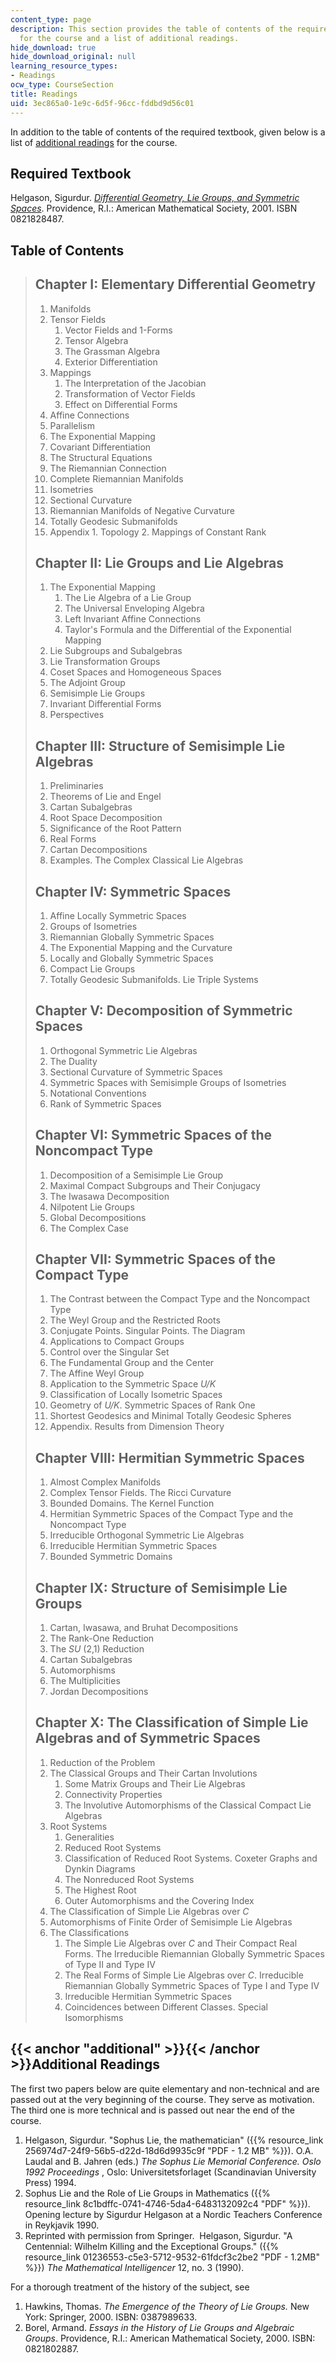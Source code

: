 ```yaml
---
content_type: page
description: This section provides the table of contents of the required textbook
  for the course and a list of additional readings.
hide_download: true
hide_download_original: null
learning_resource_types:
- Readings
ocw_type: CourseSection
title: Readings
uid: 3ec865a0-1e9c-6d5f-96cc-fddbd9d56c01
---
```


In addition to the table of contents of the required textbook, given below is a list of [additional readings](#additional) for the course.

Required Textbook
-----------------

Helgason, Sigurdur. [_Differential Geometry, Lie Groups, and Symmetric Spaces_](http://www.ams.org/bookstore?fn=20&arg1=gsmseries&item=GSM-34). Providence, R.I.: American Mathematical Society, 2001. ISBN 0821828487.

Table of Contents
-----------------

> Chapter I: Elementary Differential Geometry
> -------------------------------------------
> 
> 1.  Manifolds
> 2.  Tensor Fields
>     1.  Vector Fields and 1-Forms
>     2.  Tensor Algebra
>     3.  The Grassman Algebra
>     4.  Exterior Differentiation
> 3.  Mappings
>     1.  The Interpretation of the Jacobian
>     2.  Transformation of Vector Fields
>     3.  Effect on Differential Forms
> 4.  Affine Connections
> 5.  Parallelism
> 6.  The Exponential Mapping
> 7.  Covariant Differentiation
> 8.  The Structural Equations
> 9.  The Riemannian Connection
> 10.  Complete Riemannian Manifolds
> 11.  Isometries
> 12.  Sectional Curvature
> 13.  Riemannian Manifolds of Negative Curvature
> 14.  Totally Geodesic Submanifolds
> 15.  Appendix
>     1.  Topology
>     2.  Mappings of Constant Rank
> 
> Chapter II: Lie Groups and Lie Algebras
> ---------------------------------------
> 
> 1.  The Exponential Mapping
>     1.  The Lie Algebra of a Lie Group
>     2.  The Universal Enveloping Algebra
>     3.  Left Invariant Affine Connections
>     4.  Taylor's Formula and the Differential of the Exponential Mapping
> 2.  Lie Subgroups and Subalgebras
> 3.  Lie Transformation Groups
> 4.  Coset Spaces and Homogeneous Spaces
> 5.  The Adjoint Group
> 6.  Semisimple Lie Groups
> 7.  Invariant Differential Forms
> 8.  Perspectives
> 
> Chapter III: Structure of Semisimple Lie Algebras
> -------------------------------------------------
> 
> 1.  Preliminaries
> 2.  Theorems of Lie and Engel
> 3.  Cartan Subalgebras
> 4.  Root Space Decomposition
> 5.  Significance of the Root Pattern
> 6.  Real Forms
> 7.  Cartan Decompositions
> 8.  Examples. The Complex Classical Lie Algebras
> 
> Chapter IV: Symmetric Spaces
> ----------------------------
> 
> 1.  Affine Locally Symmetric Spaces
> 2.  Groups of Isometries
> 3.  Riemannian Globally Symmetric Spaces
> 4.  The Exponential Mapping and the Curvature
> 5.  Locally and Globally Symmetric Spaces
> 6.  Compact Lie Groups
> 7.  Totally Geodesic Submanifolds. Lie Triple Systems
> 
> Chapter V: Decomposition of Symmetric Spaces
> --------------------------------------------
> 
> 1.  Orthogonal Symmetric Lie Algebras
> 2.  The Duality
> 3.  Sectional Curvature of Symmetric Spaces
> 4.  Symmetric Spaces with Semisimple Groups of Isometries
> 5.  Notational Conventions
> 6.  Rank of Symmetric Spaces
> 
> Chapter VI: Symmetric Spaces of the Noncompact Type
> ---------------------------------------------------
> 
> 1.  Decomposition of a Semisimple Lie Group
> 2.  Maximal Compact Subgroups and Their Conjugacy
> 3.  The Iwasawa Decomposition
> 4.  Nilpotent Lie Groups
> 5.  Global Decompositions
> 6.  The Complex Case
> 
> Chapter VII: Symmetric Spaces of the Compact Type
> -------------------------------------------------
> 
> 1.  The Contrast between the Compact Type and the Noncompact Type
> 2.  The Weyl Group and the Restricted Roots
> 3.  Conjugate Points. Singular Points. The Diagram
> 4.  Applications to Compact Groups
> 5.  Control over the Singular Set
> 6.  The Fundamental Group and the Center
> 7.  The Affine Weyl Group
> 8.  Application to the Symmetric Space _U/K_
> 9.  Classification of Locally Isometric Spaces
> 10.  Geometry of _U/K_. Symmetric Spaces of Rank One
> 11.  Shortest Geodesics and Minimal Totally Geodesic Spheres
> 12.  Appendix. Results from Dimension Theory
> 
> Chapter VIII: Hermitian Symmetric Spaces
> ----------------------------------------
> 
> 1.  Almost Complex Manifolds
> 2.  Complex Tensor Fields. The Ricci Curvature
> 3.  Bounded Domains. The Kernel Function
> 4.  Hermitian Symmetric Spaces of the Compact Type and the Noncompact Type
> 5.  Irreducible Orthogonal Symmetric Lie Algebras
> 6.  Irreducible Hermitian Symmetric Spaces
> 7.  Bounded Symmetric Domains
> 
> Chapter IX: Structure of Semisimple Lie Groups
> ----------------------------------------------
> 
> 1.  Cartan, Iwasawa, and Bruhat Decompositions
> 2.  The Rank-One Reduction
> 3.  The _SU_ (2,1) Reduction
> 4.  Cartan Subalgebras
> 5.  Automorphisms
> 6.  The Multiplicities
> 7.  Jordan Decompositions
> 
> Chapter X: The Classification of Simple Lie Algebras and of Symmetric Spaces
> ----------------------------------------------------------------------------
> 
> 1.  Reduction of the Problem
> 2.  The Classical Groups and Their Cartan Involutions
>     1.  Some Matrix Groups and Their Lie Algebras
>     2.  Connectivity Properties
>     3.  The Involutive Automorphisms of the Classical Compact Lie Algebras
> 3.  Root Systems
>     1.  Generalities
>     2.  Reduced Root Systems
>     3.  Classification of Reduced Root Systems. Coxeter Graphs and Dynkin Diagrams
>     4.  The Nonreduced Root Systems
>     5.  The Highest Root
>     6.  Outer Automorphisms and the Covering Index
> 4.  The Classification of Simple Lie Algebras over _C_
> 5.  Automorphisms of Finite Order of Semisimple Lie Algebras
> 6.  The Classifications
>     1.  The Simple Lie Algebras over _C_ and Their Compact Real Forms. The Irreducible Riemannian Globally Symmetric Spaces of Type II and Type IV
>     2.  The Real Forms of Simple Lie Algebras over _C_. Irreducible Riemannian Globally Symmetric Spaces of Type I and Type IV
>     3.  Irreducible Hermitian Symmetric Spaces
>     4.  Coincidences between Different Classes. Special Isomorphisms

{{< anchor "additional" >}}{{< /anchor >}}Additional Readings
-------------------------------------------------------------

The first two papers below are quite elementary and non-technical and are passed out at the very beginning of the course. They serve as motivation. The third one is more technical and is passed out near the end of the course.

1.  Helgason, Sigurdur. "Sophus Lie, the mathematician" ({{% resource_link 256974d7-24f9-56b5-d22d-18d6d9935c9f "PDF - 1.2 MB" %}}). O.A. Laudal and B. Jahren (eds.) _The Sophus Lie Memorial Conference. Oslo 1992 Proceedings_ , Oslo: Universitetsforlaget (Scandinavian University Press) 1994.
2.  Sophus Lie and the Role of Lie Groups in Mathematics ({{% resource_link 8c1bdffc-0741-4746-5da4-6483132092c4 "PDF" %}}). Opening lecture by Sigurdur Helgason at a Nordic Teachers Conference in Reykjavik 1990.
3.  Reprinted with permission from Springer.  Helgason, Sigurdur. "A Centennial: Wilhelm Killing and the Exceptional Groups." ({{% resource_link 01236553-c5e3-5712-9532-61fdcf3c2be2 "PDF - 1.2MB" %}}) _The Mathematical Intelligencer_ 12, no. 3 (1990).

For a thorough treatment of the history of the subject, see

1.  Hawkins, Thomas. _The Emergence of the Theory of Lie Groups._ New York: Springer, 2000. ISBN: 0387989633.
2.  Borel, Armand. _Essays in the History of Lie Groups and Algebraic Groups_. Providence, R.I.: American Mathematical Society, 2000. ISBN: 0821802887.
